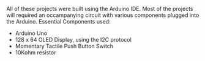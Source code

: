 All of these projects were built using the Arduino IDE.
Most of the projects will required an occampanying circuit with various components plugged into the Arduino.
Essential Components used:
- Arduino Uno
- 128 x 64 OLED Display, using the I2C protocol
- Momentary Tactile Push Button Switch
- 10Kohm resistor
